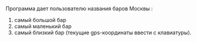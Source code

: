  Программа дает пользователю названия баров Москвы :
  1. самый большой бар
  2. самый маленький бар
  3. самый близкий бар (текущие gps-координаты ввести с клавиатуры).
